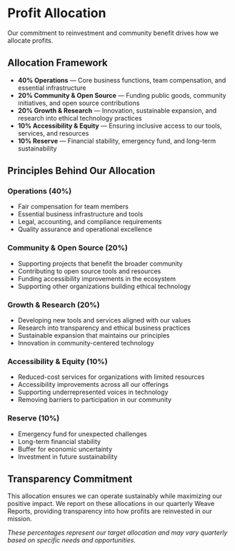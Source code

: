 # Profit Allocation

Our commitment to reinvestment and community benefit drives how we allocate profits.

## Allocation Framework

- **40% Operations** — Core business functions, team compensation, and essential infrastructure
- **20% Community & Open Source** — Funding public goods, community initiatives, and open source contributions
- **20% Growth & Research** — Innovation, sustainable expansion, and research into ethical technology practices
- **10% Accessibility & Equity** — Ensuring inclusive access to our tools, services, and resources
- **10% Reserve** — Financial stability, emergency fund, and long-term sustainability

## Principles Behind Our Allocation

### Operations (40%)
- Fair compensation for team members
- Essential business infrastructure and tools
- Legal, accounting, and compliance requirements
- Quality assurance and operational excellence

### Community & Open Source (20%)
- Supporting projects that benefit the broader community
- Contributing to open source tools and resources
- Funding accessibility improvements in the ecosystem
- Supporting other organizations building ethical technology

### Growth & Research (20%)
- Developing new tools and services aligned with our values
- Research into transparency and ethical business practices
- Sustainable expansion that maintains our principles
- Innovation in community-centered technology

### Accessibility & Equity (10%)
- Reduced-cost services for organizations with limited resources
- Accessibility improvements across all our offerings
- Supporting underrepresented voices in technology
- Removing barriers to participation in our community

### Reserve (10%)
- Emergency fund for unexpected challenges
- Long-term financial stability
- Buffer for economic uncertainty
- Investment in future sustainability

## Transparency Commitment

This allocation ensures we can operate sustainably while maximizing our positive impact. We report on these allocations in our quarterly Weave Reports, providing transparency into how profits are reinvested in our mission.

*These percentages represent our target allocation and may vary quarterly based on specific needs and opportunities.*